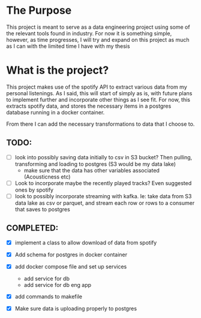 # The Purpose
This project is meant to serve as a data engineering project using some of the
relevant tools found in industry. For now it is something simple, however, as
time progresses, I will try and expand on this project as much as I can with the
limited time I have with my thesis

# What is the project?
This project makes use of the spotify API to extract various data from my
personal listenings. As I said, this will start of simply as is, with future
plans to implement further and incorporate other things as I see fit. For now,
this extracts spotify data, and stores the necessary items in a postgres
database running in a docker container. 

From there I can add the necessary transformations to data that I choose to.

## TODO:
- [ ] look into possibly saving data initially to csv in S3 bucket? Then
  pulling, transforming and loading to postgres (S3 would be my data lake)
    - make sure that the data has other variables associated (Acousticness etc)
- [ ] Look to incorporate maybe the recently played tracks? Even suggested ones
  by spotify
- [ ] look to possibly incorporate streaming with kafka. Ie: take data from S3
  data lake as csv or parquet, and stream each row or rows to a consumer that
  saves to postgres

## COMPLETED:
- [x] implement a class to allow download of data from spotify
- [x] Add schema for postgres in docker container
- [x] add docker compose file and set up services
    - add service for db
    - add service for db eng app
- [x] add commands to makefile
- [x] Make sure data is uploading properly to postgres

